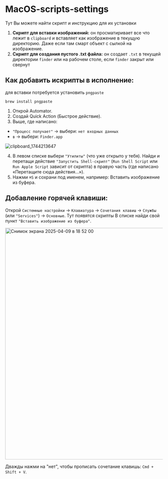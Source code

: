 # MacOS-scripts-settings
Тут Вы можете найти скрипт и инструкцию для их установки
1. **Скрипт для вставки изображений:** он просматиривает все что лежит в `clipboard` и вставляет как изображение в текущую директорию. Даже если там смарт объект с сылкой на изображение.
2. **Скрипт для создания пустого .txt файла:** он создает `.txt` в текущей директории `finder` или на рабочем столе, если `finder` закрыт или свернут

## Как добавить искрипты в исполнение:

для вставки потребуется установить `pngpaste`
```
brew install pngpaste
```

1. Открой Automator.
2. Создай Quick Action (Быстрое действие).
3. Выше, где написано:
  - `"Процесс получает"` → выбери: `нет входных данных`
  - `в` → выбери: `Finder.app`

![clipboard_1744213647](https://github.com/user-attachments/assets/1e7b964a-139c-4e32-96c6-5591c7ee8129)

4. В левом списке выбери `"Утилиты"` (что уже открыто у тебя).
Найди и перетащи действие `"Запустить Shell-скрипт"` (`Run Shell Script` или `Run Apple Script` зависит от скрипта) в правую часть (где написано «Перетащите сюда действия...»).
5. Нажми `⌘S` и сохрани под именем, например: Вставить изображение из буфера.

## Добавление горячей клавиши:
Открой `Системные настройки` → `Клавиатура` → `Сочетания клавиш` → `Службы` (или `"Services"`)  → `Основные`. Тут появятся скрипты
В списке найди свой пункт `"Вставить изображение из буфера"`.

<img width="741" alt="Снимок экрана 2025-04-09 в 18 52 00" src="https://github.com/user-attachments/assets/a174affc-85d8-4738-8d43-6bd5dd660461" />

Дважды нажми на "нет", чтобы прописать сочетание клавишь: `Cmd + Shift + V`.

